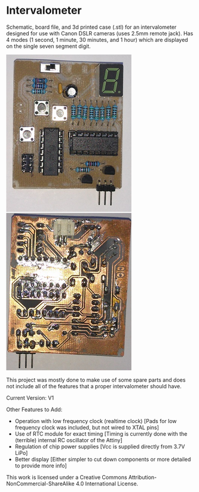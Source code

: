 Intervalometer
===========

Schematic, board file, and 3d printed case (.stl) for an intervalometer designed for use with Canon DSLR cameras (uses 2.5mm remote jack). Has 4 modes (1 second, 1 minute, 30 minutes, and 1 hour) which are displayed on the single seven segment digit.

![Header Image 1](https://github.com/lhuff/electronics/blob/master/intervalometer/img/board_top.jpg)
![Header Image 2](https://github.com/lhuff/electronics/blob/master/intervalometer/img/board_bottom.jpg)

This project was mostly done to make use of some spare parts and does not include all of the features that a proper intervalometer should have.

Current Version: V1

Other Features to Add:
- Operation with low frequency clock (realtime clock) [Pads for low frequency clock was included, but not wired to XTAL pins]
- Use of RTC module for exact timing [Timing is currently done with the (terrible) internal RC oscillator of the Attiny]
- Regulation of chip power supplies [Vcc is supplied directly from 3.7V LiPo]
- Better display [Either simpler to cut down components or more detailed to provide more info]

This work is licensed under a Creative Commons 
Attribution-NonCommercial-ShareAlike 4.0 International License.
